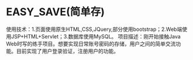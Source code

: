 # EASY_SAVE(简单存)
  使用技术：1.页面使用原生HTML,CSS,JQuery,部分使用bootstrap；2.Web端使用JSP+HTML+Servlet；3.数据库使用MySQL。
  项目描述：刚开始接触Java Web时写的练手项目。想要实现日常账号密码的存储，用户之间的简单交流功能。目前实现了用户登录验证，注册用户的功能。
